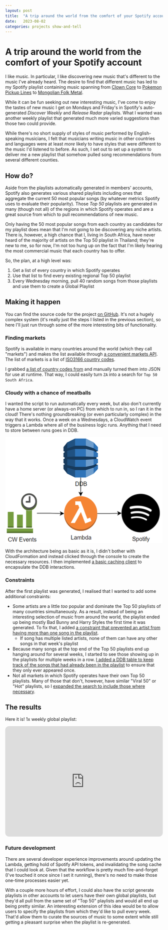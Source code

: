 ```yaml
---
layout: post
title:  "A trip around the world from the comfort of your Spotify account"
date:   2023-08-02
categories: projects show-and-tell
---
```


# A trip around the world from the comfort of your Spotify account

I like music. In particular, I like discovering new music that's different to the music I've already heard. The desire to find that different music has led to my Spotify playlist containing music spanning from [Clown Core](https://open.spotify.com/album/4arqmekzS1Qnzu74ZTl7uV?si=GQ1k849GRRyNrXQDjsSjFw) to [Pokemon Pickup Lines](https://open.spotify.com/track/4QeYZLyC3u4Fv4XNVT6LAL?si=8edd099d3f254104) to [Mongolian Folk Metal](https://open.spotify.com/album/74cgx2ViWpE9Lv1MTGOqrl?si=YvSFG2DlQ5qR3AL50rPiZw).

While it can be fun seeking out new interesting music, I've come to enjoy the tastes of new music I get on Mondays and Friday's in Spotify's auto-generated _Discover Weekly_ and _Release Radar_ playlists. What I wanted was another weekly playlist that generated much more varied suggestions than those two could provide.

While there's no short supply of styles of music performed by English-speaking musicians, I felt that musicians writing music in other countries and languages were at least _more_ likely to have styles that were different to the music I'd listened to before. As such, I set out to set up a system to deliver me a new playlist that somehow pulled song recommendations from several different counties. 

## How do?

Aside from the playlists automatically generated in members' accounts, Spotify also generates various shared playlists including ones that aggregate the current 50 most popular songs (by whatever metrics Spotify uses to evaluate their popularity). Those _Top 50_ playlists are generated in many (though not all) of the regions in which Spotify operates and are a great source from which to pull recommendations of new music. 

Only having the 50 most popular songs from each country as candidates for my playlist does mean that I'm not going to be discovering any niche artists. There is, however, a high chance that I, living in South Africa, have never heard of the majority of artists on the Top 50 playlist in Thailand; they're new to me, so for now, I'm not too hung up on the fact that I'm likely hearing the most commercial music that each country has to offer.

So, the plan, at a high level was:
1. Get a list of every country in which Spotify operates
2. Use that list to find every existing regional Top 50 playlist
3. Every Wednesday morning, pull 40 random songs from those playlists and use them to create a Global Playlist

## Making it happen

You can find the source code for the project [on GitHub](https://github.com/BrydonLeonard/GlobalPlaylist). It's not a hugely complex system (it's really just the steps I listed in the previous section), so here I'll just run through some of the more interesting bits of functionality. 

### Finding markets

Spotify is available in many countries around the world (which they call "markets") and makes the list available through [a convenient markets API](https://developer.spotify.com/documentation/web-api). The list of markets is a list of [ISO3166 country codes](https://en.wikipedia.org/wiki/ISO_3166). 

I grabbed [a list of country codes from](https://en.wikipedia.org/wiki/List_of_ISO_3166_country_codes) and manually turned them into JSON for use at runtime. That way, I could easily turn `ZA` into a search for `Top 50 South Africa`.

### Cloudy with a chance of meatballs

I wanted the script to run automatically every week, but also don't currently have a home server (or always-on PC) from which to run in, so I ran it in the cloud! There's nothing groundbreaking (or even particularly complex) in the way that it works. Once a week on a Wednesdays, a CloudWatch event triggers a Lambda where all of the business logic runs. Anything that I need to store between runs goes in DDB.

![architecture](/assets/images/global-playlist/architecture.PNG)

With the architecture being as basic as it is, I didn't bother with CloudFormation and instead clicked through the console to create the necessary resources. I then implemented [a basic caching client](https://github.com/BrydonLeonard/GlobalPlaylist/blob/mainline/global_playlist/cache.py) to encapsulate the DDB interactions.

### Constraints

After the first playlist was generated, I realised that I wanted to add some additional constraints:
- Some artists are a little _too_ popular and dominate the Top 50 playlists of many countries simultaneously. As a result, instead of being an interesting selection of music from around the world, the playlist ended up being mostly Bad Bunny and Harry Styles the first time it was generated. To fix that, I added [a constraint that prevented an artist from having more than one song in the playlist](https://github.com/BrydonLeonard/GlobalPlaylist/blob/mainline/global_playlist/song_provider.py#L23).
    - If song has multiple listed artists, none of them can have any other songs in that week's playlist
- Because many songs at the top end of the Top 50 playlists end up hanging around for several weeks, I started to see those showing up in the playlists for multiple weeks in a row. [I added a DDB table to keep track of the songs that had already been in the playlist](https://github.com/BrydonLeonard/GlobalPlaylist/blob/mainline/global_playlist/song_provider.py#L25-L29) to ensure that they only ever appeared once.
- Not all markets in which Spotify operates have their own Top 50 playlists. Many of those that don't, however, have similar "Viral 50" or "Hot" playlists, so I [expanded the search to include those where necessary](https://github.com/BrydonLeonard/GlobalPlaylist/blob/mainline/global_playlist/song_provider.py#L109).


## The results

Here it is! 1x weekly global playlist:

<iframe style="border-radius:12px" src="https://open.spotify.com/embed/playlist/5kJaBnbdb5vQDZ0UfhsAgy?utm_source=generator&theme=0" width="100%" height="352" frameBorder="0" allowfullscreen="" allow="autoplay; clipboard-write; encrypted-media; fullscreen; picture-in-picture" loading="lazy"></iframe>


### Future development
There are several developer experience improvements around updating the Lambda, getting hold of Spotify API tokens, and invalidating the song cache that I could look at. Given that the workflow is pretty much fire-and-forget (I've touched it once since I set it running), there's no need to make those one-time processes easier yet.

With a couple more hours of effort, I could also have the script generate playlists in other accounts to let users have their own global playlists, but they'd all pull from the same set of "Top 50" playlists and would all end up being pretty similar. An interesting extension of this idea would be to allow users to specify the playlists from which they'd like to pull every week. That'd allow them to curate the sources of music to some extent while still getting a pleasant surprise when the playlist is re-generated.
